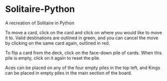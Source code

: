 # Solitaire-Python
A recreation of Solitaire in Python

To move a card, click on the card and click on where you would like to move it to.
Valid destinations are outlined in green, and you can cancel the move by clicking on the same card again, outlined in red.

To flip a card from the deck, click on the face-down pile of cards. When this pile is empty, click on it again to reset the pile.

Aces can be placed on any of the four empty piles in the top left, and Kings can be placed in empty piles in the main section of the board.
